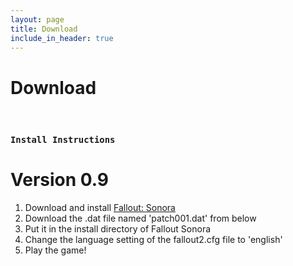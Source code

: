 ```yaml
---
layout: page
title: Download
include_in_header: true
---
```


# Download

<br>

### `Install Instructions`
# **Version 0.9**
1. Download and install [Fallout: Sonora](https://cloud.mail.ru/public/jsg1/HSrkfMyPB)
2. Download the .dat file named 'patch001.dat' from below
3. Put it in the install directory of Fallout Sonora
3. Change the language setting of the fallout2.cfg file to 'english'
4. Play the game!

<br>
